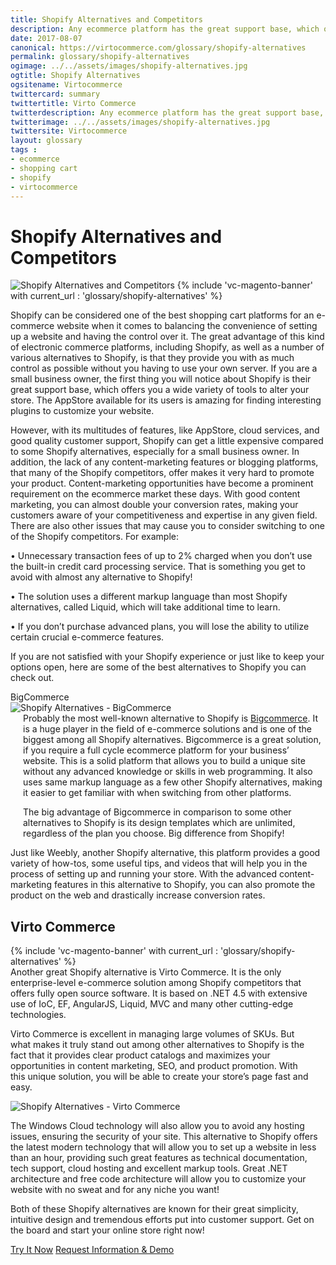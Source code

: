 ```yaml
--- 
title: Shopify Alternatives and Competitors
description: Any ecommerce platform has the great support base, which offers you a wide variety of tools to alter your store. One of the best shopping cart platforms for an e-commerce website is Shopify, but there are some great alternatives and competitors that you should check out.  
date: 2017-08-07 
canonical: https://virtocommerce.com/glossary/shopify-alternatives
permalink: glossary/shopify-alternatives
ogimage: ../../assets/images/shopify-alternatives.jpg
ogtitle: Shopify Alternatives
ogsitename: Virtocommerce
twittercard: summary
twittertitle: Virto Commerce
twitterdescription: Any ecommerce platform has the great support base, which offers you a wide variety of tools to alter your store. One of the best shopping cart platforms for an e-commerce website is Shopify, but there are some great alternatives that you should check out.
twitterimage: ../../assets/images/shopify-alternatives.jpg
twittersite: Virtocommerce
layout: glossary
tags : 
- ecommerce
- shopping cart
- shopify
- virtocommerce 
---
```

<div class="business-cnt">
    <div class="head __cart">
        <h1 class="title">Shopify Alternatives and Competitors</h1>
    </div>
    <img alt="Shopify Alternatives and Competitors" src="assets/images/shopify-alternatives.jpg" />
    {% include 'vc-magento-banner' with current_url : 'glossary/shopify-alternatives' %}
    <p class="text">
    Shopify can be considered one of the best shopping cart platforms for an e-commerce website when it comes to balancing the convenience of setting up a website and having the control over it. The great advantage of this kind of electronic commerce platforms, including Shopify, as well as a number of various alternatives to Shopify, is that they provide you with as much control as possible without you having to use your own server. If you are a small business owner, the first thing you will notice about Shopify is their great support base, which offers you a wide variety of tools to alter your store. The AppStore available for its users is amazing for finding interesting plugins to customize your website.
    </p>  
    <p class="text">
    However, with its multitudes of features, like AppStore, cloud services, and good quality customer support, Shopify can get a little expensive compared to some Shopify alternatives, especially for a small business owner. In addition, the lack of any content-marketing features or blogging platforms, that many of the Shopify competitors, offer makes it very hard to promote your product. Content-marketing opportunities have become a prominent requirement on the ecommerce market these days. With good content marketing, you can almost double your conversion rates, making your customers aware of your competitiveness and expertise in any given field. There are also other issues that may cause you to consider switching to one of the Shopify competitors. For example:
    </p>
    <p class="text">
    • Unnecessary transaction fees of up to 2% charged when you don’t use the built-in credit card processing service. That is something you get to avoid with almost any alternative to Shopify!
    </p>
    <p class="text">
    • The solution uses a different markup language than most Shopify alternatives, called Liquid, which will take additional time to learn.
    </p>
    <p class="text">
    • If you don’t purchase advanced plans, you will lose the ability to utilize certain crucial e-commerce features.
    </p>
        <p class="text">
    If you are not satisfied with your Shopify experience or just like to keep your options open, here are some of the best alternatives to Shopify you can check out.
        </p>
    <p class="text">
    <div class="section-title">BigCommerce</div>
    <div class="col-w">
        <div class="col __col-30">
            <img alt="Shopify Alternatives - BigCommerce" src="assets/images/big-commerce-screen.jpg" />
        </div>
        <div class="col __col-70 text" style="margin-top: 0; padding-left: 20px;">
            Probably the most well-known alternative to Shopify is <a href="https://www.bigcommerce.com/" rel="nofollow">Bigcommerce</a>. It is a huge player in the field of e-commerce solutions and is one of the biggest among all Shopify alternatives. Bigcommerce is a great solution, if you require a full cycle ecommerce platform for your business’ website. This is a solid platform that allows you to build a unique site without any advanced knowledge or skills in web programming. It also uses same markup language as a few other Shopify alternatives, making it easier to get familiar with when switching from other platforms.
            <p class="text">The big advantage of Bigcommerce in comparison to some other alternatives to Shopify is its design templates which are unlimited, regardless of the plan you choose. Big difference from Shopify! </p>
        </div>
    </div>
            <p class="text">Just like Weebly, another Shopify alternative, this platform provides a good variety of how-tos, some useful tips, and videos that will help you in the process of setting up and running your store. With the advanced content-marketing features in this alternative to Shopify, you can also promote the product on the web and drastically increase conversion rates.</p>
    <h2 >Virto Commerce</h2>
    {% include 'vc-magento-banner' with current_url : 'glossary/shopify-alternatives' %}
    <div class="col-w">
        <div class="col __col-70 text" style="margin-top: 0; padding-right: 20px;">
           Another great Shopify alternative is Virto Commerce. It is the only enterprise-level e-commerce solution among Shopify competitors that offers fully open source software. It is based on .NET 4.5 with extensive use of IoC, EF, AngularJS, Liquid, MVC and many other cutting-edge technologies. 
            <p class="text">Virto Commerce is excellent in managing large volumes of SKUs. But what makes it truly stand out among other alternatives to Shopify is the fact that it provides clear product catalogs and maximizes your opportunities in content marketing, SEO, and product promotion. With this unique solution, you will be able to create your store’s page fast and easy. </p>
        </div>
        <div class="col __col-30">
            <img alt="Shopify Alternatives - Virto Commerce" src="assets/images/virto-commerce-screen.jpg" />
        </div>
    </div>
    <p class="text">The Windows Cloud technology will also allow you to avoid any hosting issues, ensuring the security of your site. This alternative to Shopify offers the latest modern technology that will allow you to set up a website in less than an hour, providing such great features as technical documentation, tech support, cloud hosting and excellent markup tools. Great .NET architecture and free code architecture will allow you to customize your website with no sweat and for any niche you want!
</p>
    <p class="text">Both of these Shopify alternatives are known for their great simplicity, intuitive design and tremendous efforts put into customer support. Get on the board and start your online store right now!</p>
    <div class="buttons">
        <a class="button fill" href="/try-now">Try It Now</a>
        <a class="button fill" href="/contact-us">Request Information & Demo</a>
    </div>
</div>